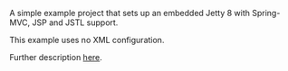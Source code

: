 A simple example project that sets up an embedded Jetty 8 with Spring-MVC, JSP and JSTL support.

This example uses no XML configuration.

Further description [here](http://steveliles.github.io/setting_up_embedded_jetty_8_and_spring_mvc_with_maven.html).
